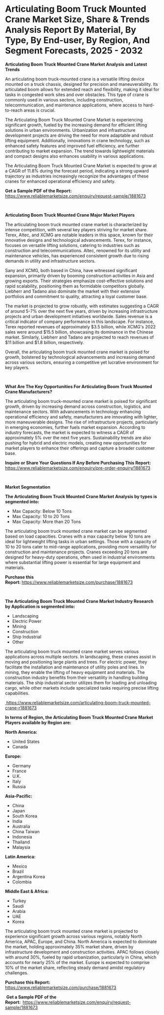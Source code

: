 <p><h1>Articulating Boom Truck Mounted Crane Market Size, Share & Trends Analysis Report By Material, By Type, By End-user, By Region, And Segment Forecasts, 2025 - 2032</h1></p><p><strong>Articulating Boom Truck Mounted Crane Market Analysis and Latest Trends</strong></p>
<p><p>An articulating boom truck-mounted crane is a versatile lifting device mounted on a truck chassis, designed for precision and maneuverability. Its articulated boom allows for extended reach and flexibility, making it ideal for tasks in congested work sites and over obstacles. This type of crane is commonly used in various sectors, including construction, telecommunication, and maintenance applications, where access to hard-to-reach areas is crucial.</p><p>The Articulating Boom Truck Mounted Crane Market is experiencing significant growth, fueled by the increasing demand for efficient lifting solutions in urban environments. Urbanization and infrastructure development projects are driving the need for more adaptable and robust lifting equipment. Additionally, innovations in crane technology, such as enhanced safety features and improved fuel efficiency, are further contributing to market expansion. The trend towards lightweight materials and compact designs also enhances usability in various applications.</p><p>The Articulating Boom Truck Mounted Crane Market is expected to grow at a CAGR of 11.8% during the forecast period, indicating a strong upward trajectory as industries increasingly recognize the advantages of these cranes for enhanced operational efficiency and safety.</p></p>
<p><strong>Get a Sample PDF of the Report:&nbsp;</strong> <a href="https://www.reliablemarketsize.com/enquiry/request-sample/1881673?utm_campaign=3254&utm_medium=2&utm_source=Github&utm_content=ia&utm_term=12042025&utm_id=articulating-boom-truck-mounted-crane">https://www.reliablemarketsize.com/enquiry/request-sample/1881673</a></p>
<p>&nbsp;</p>
<p><strong>Articulating Boom Truck Mounted Crane Major Market Players</strong></p>
<p><p>The articulating boom truck mounted crane market is characterized by intense competition, with several key players striving for market share. Terex, Altec, and XCMG are notable leaders in this space, known for their innovative designs and technological advancements. Terex, for instance, focuses on versatile lifting solutions, catering to industries such as construction and telecommunications. Altec, renowned for its utility and maintenance vehicles, has experienced consistent growth due to rising demands in utility and infrastructure sectors.</p><p>Sany and XCMG, both based in China, have witnessed significant expansion, primarily driven by booming construction activities in Asia and growing exports. Their strategies emphasize cost-effective solutions and rapid scalability, positioning them as formidable competitors globally. Liebherr and Tadano also dominate the market with their extensive portfolios and commitment to quality, attracting a loyal customer base.</p><p>The market is projected to grow robustly, with estimates suggesting a CAGR of around 5-7% over the next five years, driven by increasing infrastructure projects and urban development initiatives worldwide. Sales revenue is a critical indicator of company performance in this landscape. For instance, Terex reported revenues of approximately $3.5 billion, while XCMG's 2022 sales were around $15.5 billion, showcasing its dominance in the Chinese market. Similarly, Liebherr and Tadano are projected to reach revenues of $11 billion and $1.8 billion, respectively.</p><p>Overall, the articulating boom truck mounted crane market is poised for growth, bolstered by technological advancements and increasing demand across various sectors, ensuring a competitive yet lucrative environment for key players.</p></p>
<p>&nbsp;</p>
<p><strong>What Are The Key Opportunities For Articulating Boom Truck Mounted Crane Manufacturers?</strong></p>
<p><p>The articulating boom truck-mounted crane market is poised for significant growth, driven by increasing demand across construction, logistics, and maintenance sectors. With advancements in technology enhancing operational efficiency and safety, manufacturers are innovating with lighter, more maneuverable designs. The rise of infrastructure projects, particularly in emerging economies, further fuels market expansion. According to industry forecasts, the market is expected to witness a CAGR of approximately 5% over the next five years. Sustainability trends are also pushing for hybrid and electric models, creating new opportunities for market players to enhance their offerings and capture a broader customer base.</p></p>
<p><strong>Inquire or Share Your Questions If Any Before Purchasing This Report:</strong> <a href="https://www.reliablemarketsize.com/enquiry/pre-order-enquiry/1881673?utm_campaign=3254&utm_medium=2&utm_source=Github&utm_content=ia&utm_term=12042025&utm_id=articulating-boom-truck-mounted-crane">https://www.reliablemarketsize.com/enquiry/pre-order-enquiry/1881673</a></p>
<p>&nbsp;</p>
<p><strong>Market Segmentation</strong></p>
<p><strong>The Articulating Boom Truck Mounted Crane Market Analysis by types is segmented into:</strong></p>
<p><ul><li>Max Capacity: Below 10 Tons</li><li>Max Capacity: 10 to 20 Tons</li><li>Max Capacity: More than 20 Tons</li></ul></p>
<p><p>The articulating boom truck mounted crane market can be segmented based on load capacities. Cranes with a max capacity below 10 tons are ideal for lightweight lifting tasks in urban settings. Those with a capacity of 10 to 20 tons cater to mid-range applications, providing more versatility for construction and maintenance projects. Cranes exceeding 20 tons are designed for heavy-duty operations, often used in industrial environments where substantial lifting power is essential for large equipment and materials.</p></p>
<p><strong>Purchase this Report:&nbsp;</strong><a href="https://www.reliablemarketsize.com/purchase/1881673?utm_campaign=3254&utm_medium=2&utm_source=Github&utm_content=ia&utm_term=12042025&utm_id=articulating-boom-truck-mounted-crane">https://www.reliablemarketsize.com/purchase/1881673</a></p>
<p>&nbsp;</p>
<p><strong>The Articulating Boom Truck Mounted Crane Market Industry Research by Application is segmented into:</strong></p>
<p><ul><li>Landscaping</li><li>Electric Power</li><li>Mining</li><li>Construction</li><li>Ship Industrial</li><li>Other</li></ul></p>
<p><p>The articulating boom truck mounted crane market serves various applications across multiple sectors. In landscaping, these cranes assist in moving and positioning large plants and trees. For electric power, they facilitate the installation and maintenance of utility poles and lines. In mining, they enable the lifting of heavy equipment and materials. The construction industry benefits from their versatility in handling building materials. The ship industrial sector utilizes them for loading and unloading cargo, while other markets include specialized tasks requiring precise lifting capabilities.</p></p>
<p><a href="https://www.reliablemarketsize.com/articulating-boom-truck-mounted-crane-r1881673?utm_campaign=3254&utm_medium=2&utm_source=Github&utm_content=ia&utm_term=12042025&utm_id=articulating-boom-truck-mounted-crane">&nbsp;https://www.reliablemarketsize.com/articulating-boom-truck-mounted-crane-r1881673</a></p>
<p><strong>In terms of Region, the Articulating Boom Truck Mounted Crane Market Players available by Region are:</strong></p>
<p>
    <p> <strong> North America: </strong>
        <ul>
            <li>United States</li>
            <li>Canada</li>
        </ul>
        </p> 
    <p> <strong> Europe: </strong>
        <ul>
            <li>Germany</li>
            <li>France</li>
            <li>U.K.</li>
            <li>Italy</li>
            <li>Russia</li>
        </ul>
        </p> 
    <p> <strong> Asia-Pacific: </strong>
        <ul>
            <li>China</li>
            <li>Japan</li>
            <li>South Korea</li>
            <li>India</li>
            <li>Australia</li>
            <li>China Taiwan</li>
            <li>Indonesia</li>
            <li>Thailand</li>
            <li>Malaysia</li>
        </ul>
        </p> 
    <p> <strong> Latin America: </strong>
        <ul>
            <li>Mexico</li>
            <li>Brazil</li>
            <li>Argentina Korea</li>
            <li>Colombia</li>
        </ul>
        </p> 
    <p> <strong> Middle East & Africa: </strong>
        <ul>
            <li>Turkey</li>
            <li>Saudi</li>
            <li>Arabia</li>
            <li>UAE</li>
            <li>Korea</li>
        </ul>
    </p>
    </p>
<p><p>The articulating boom truck mounted crane market is projected to experience significant growth across various regions, notably North America, APAC, Europe, and China. North America is expected to dominate the market, holding approximately 35% market share, driven by infrastructure development and construction activities. APAC follows closely with around 30%, fueled by rapid urbanization, particularly in China, which accounts for nearly 25% of the market. Europe is expected to comprise 10% of the market share, reflecting steady demand amidst regulatory challenges.</p></p>
<p><strong>Purchase this Report: </strong><a href="https://www.reliablemarketsize.com/purchase/1881673?utm_campaign=3254&utm_medium=2&utm_source=Github&utm_content=ia&utm_term=12042025&utm_id=articulating-boom-truck-mounted-crane">https://www.reliablemarketsize.com/purchase/1881673</a></p>
<p>&nbsp;<strong>Get a Sample PDF of the Report:&nbsp;&nbsp;</strong><a href="https://www.reliablemarketsize.com/enquiry/request-sample/1881673?utm_campaign=3254&utm_medium=2&utm_source=Github&utm_content=ia&utm_term=12042025&utm_id=articulating-boom-truck-mounted-crane">https://www.reliablemarketsize.com/enquiry/request-sample/1881673</a></p>
<p><strong></strong></p>
<p><p></p><p></p><p></p></p>